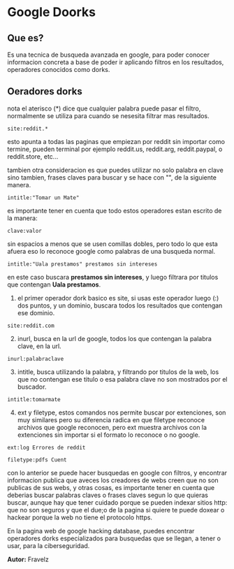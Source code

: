 # Google Doorks

## Que es?
Es una tecnica de busqueda avanzada en google,
para poder conocer informacion concreta a base
de poder ir aplicando filtros en los 
resultados, operadores conocidos como dorks.

## Oeradores dorks
nota el aterisco (*) dice que cualquier palabra
puede pasar el filtro, normalmente se utiliza 
para cuando se nesesita filtrar mas resultados.

```
site:reddit.*
```

esto apunta a todas las paginas que empiezan 
por reddit sin importar como termine, pueden
terminal por ejemplo reddit.us, reddit.arg,
reddit.paypal, o reddit.store, etc...

tambien otra consideracion es que puedes 
utilizar no solo palabra en clave sino tambien, 
frases claves para buscar y se hace con "", 
de la siguiente manera.

```
intitle:"Tomar un Mate"
```

es importante tener en cuenta que todo estos
operadores estan escrito de la manera:

```
clave:valor
```

sin espacios a menos que se usen comillas
dobles, pero todo lo que esta afuera eso lo 
reconoce google como palabras de una busqueda 
normal.

```
intitle:"Uala prestamos" prestamos sin intereses
```
en este caso buscara **prestamos sin intereses**,
y luego filtrara por titulos que contengan 
**Uala prestamos**.

1. el primer operador dork basico es site, si 
usas este operador luego (:) dos puntos, y un 
dominio, buscara todos los resultados que 
contengan ese dominio.

```
site:reddit.com
```

2. inurl, busca en la url de google, todos los
que contengan la palabra clave, en la url.

```
inurl:palabraclave
```

3. intitle, busca utilizando la palabra, y 
filtrando por titulos de la web, los que no 
contengan ese titulo o esa palabra clave no
son mostrados por el buscador.
```
intitle:tomarmate
```

4. ext y filetype, estos comandos nos permite 
buscar por extenciones, son muy similares 
pero su diferencia radica en que filetype 
reconoce archivos que google reconocen, pero
ext muestra archivos con la extenciones sin 
importar si el formato lo reconoce o no 
google.

```
ext:log Errores de reddit
```

```
filetype:pdfs Cuent
```

con lo anterior se puede hacer busquedas en 
google con filtros, y encontrar informacion
publica que aveces los creadores de webs 
creen que no son publicas de sus webs, y 
otras cosas, es importante tener en cuenta 
que deberias buscar palabras claves o 
frases claves segun lo que quieras buscar, 
aunque hay que tener cuidado porque se 
pueden indexar sitios http: que no son 
seguros y que el due;o de la pagina si 
quiere te puede doxear o hackear porque la 
web no tiene el protocolo https.

En la pagina web de google hacking database,
puedes encontrar operadores dorks 
especializados para busquedas que se llegan, 
a tener o usar, para la ciberseguridad.

**Autor:** Fravelz

